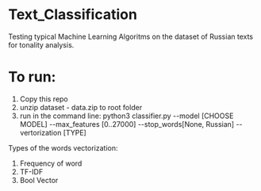# Text_Classification

Testing typical Machine Learning Algoritms on the dataset of Russian texts for tonality analysis.

# To run:
1) Copy this repo
2) unzip dataset - data.zip to root folder
3) run in the command line:
python3 classifier.py --model [CHOOSE MODEL] --max_features [0..27000] --stop_words[None, Russian] --vertorization [TYPE]

Types of the words vectorization:
1) Frequency of word
2) TF-IDF
3) Bool Vector
